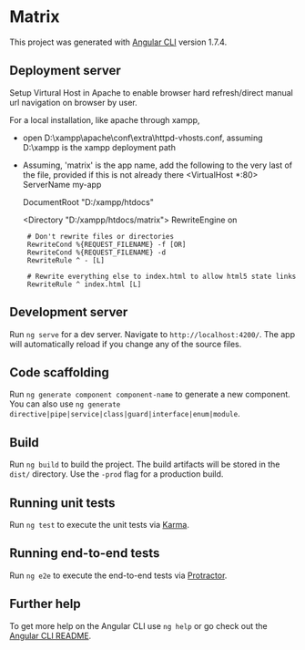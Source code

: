 # Matrix

This project was generated with [Angular CLI](https://github.com/angular/angular-cli) version 1.7.4.

## Deployment server

Setup Virtural Host in Apache to enable browser hard refresh/direct manual url navigation on browser by user.

For a local installation, like apache through xampp,
 - open D:\xampp\apache\conf\extra\httpd-vhosts.conf, assuming D:\xampp is the xampp deployment path
 - Assuming, 'matrix' is the app name, add the following to the very last of the file, provided if this is not already there
 <VirtualHost *:80>
    ServerName my-app

    DocumentRoot "D:/xampp/htdocs"

    <Directory "D:/xampp/htdocs/matrix">
        RewriteEngine on
 
        # Don't rewrite files or directories
        RewriteCond %{REQUEST_FILENAME} -f [OR]
        RewriteCond %{REQUEST_FILENAME} -d
        RewriteRule ^ - [L]

        # Rewrite everything else to index.html to allow html5 state links
        RewriteRule ^ index.html [L]
    </Directory>  
</VirtualHost>

## Development server

Run `ng serve` for a dev server. Navigate to `http://localhost:4200/`. The app will automatically reload if you change any of the source files.

## Code scaffolding

Run `ng generate component component-name` to generate a new component. You can also use `ng generate directive|pipe|service|class|guard|interface|enum|module`.

## Build

Run `ng build` to build the project. The build artifacts will be stored in the `dist/` directory. Use the `-prod` flag for a production build.

## Running unit tests

Run `ng test` to execute the unit tests via [Karma](https://karma-runner.github.io).

## Running end-to-end tests

Run `ng e2e` to execute the end-to-end tests via [Protractor](http://www.protractortest.org/).

## Further help

To get more help on the Angular CLI use `ng help` or go check out the [Angular CLI README](https://github.com/angular/angular-cli/blob/master/README.md).



